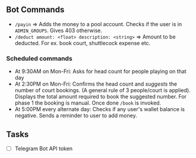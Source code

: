 ## Bot Commands

- `/payin` => Adds the money to a pool account. Checks if the user is in `ADMIN_GROUPS`. Gives 403 otherwise.
- `/deduct amount: <float> description: <string>` => Amount to be deducted. For ex. book court, shuttlecock expense etc.

### Scheduled commands

- At 9:30AM on Mon-Fri: Asks for head count for people playing on that day
- At 2:30PM on Mon-Fri: Confirms the head count and _suggests_ the number of court bookings.
(A general rule of 3 people/court is applied). Displays the total amount required to book the suggested number. For phase 1 the
booking is manual. Once done `/book` is invoked.
- At 5:00PM every alternate day: Checks if any user's wallet balance is negative. Sends a reminder to user to add money.

## Tasks

- [ ] Telegram Bot API token
